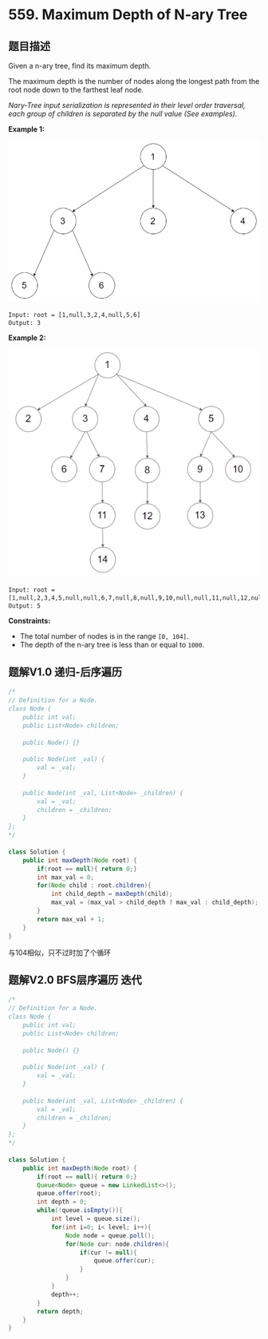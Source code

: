 # 559. Maximum Depth of N-ary Tree

## 题目描述

Given a n-ary tree, find its maximum depth.

The maximum depth is the number of nodes along the longest path from the root node down to the farthest leaf node.

*Nary-Tree input serialization is represented in their level order traversal, each group of children is separated by the null value (See examples).*

 

**Example 1:**

![img](./559-Maximum_Depth_of_N-ary_Tree.assets/narytreeexample.png)

```
Input: root = [1,null,3,2,4,null,5,6]
Output: 3
```

**Example 2:**

![img](./559-Maximum_Depth_of_N-ary_Tree.assets/sample_4_964.png)

```
Input: root = [1,null,2,3,4,5,null,null,6,7,null,8,null,9,10,null,null,11,null,12,null,13,null,null,14]
Output: 5
```

 

**Constraints:**

- The total number of nodes is in the range `[0, 104]`.
- The depth of the n-ary tree is less than or equal to `1000`.



## 题解V1.0 递归-后序遍历

```java
/*
// Definition for a Node.
class Node {
    public int val;
    public List<Node> children;

    public Node() {}

    public Node(int _val) {
        val = _val;
    }

    public Node(int _val, List<Node> _children) {
        val = _val;
        children = _children;
    }
};
*/

class Solution {
    public int maxDepth(Node root) {
        if(root == null){ return 0;}
        int max_val = 0;
        for(Node child : root.children){
            int child_depth = maxDepth(child);
            max_val = (max_val > child_depth ? max_val : child_depth);
        }
        return max_val + 1;
    }
}
```

与104相似，只不过时加了个循环



## 题解V2.0 BFS层序遍历 迭代

```java
/*
// Definition for a Node.
class Node {
    public int val;
    public List<Node> children;

    public Node() {}

    public Node(int _val) {
        val = _val;
    }

    public Node(int _val, List<Node> _children) {
        val = _val;
        children = _children;
    }
};
*/

class Solution {
    public int maxDepth(Node root) {
        if(root == null){ return 0;}
        Queue<Node> queue = new LinkedList<>();
        queue.offer(root);
        int depth = 0;
        while(!queue.isEmpty()){
            int level = queue.size();
            for(int i=0; i< level; i++){
                Node node = queue.poll();
                for(Node cur: node.children){
                    if(cur != null){
                        queue.offer(cur);
                    }
                }
            }
            depth++;
        }
        return depth;
    }
}
```

